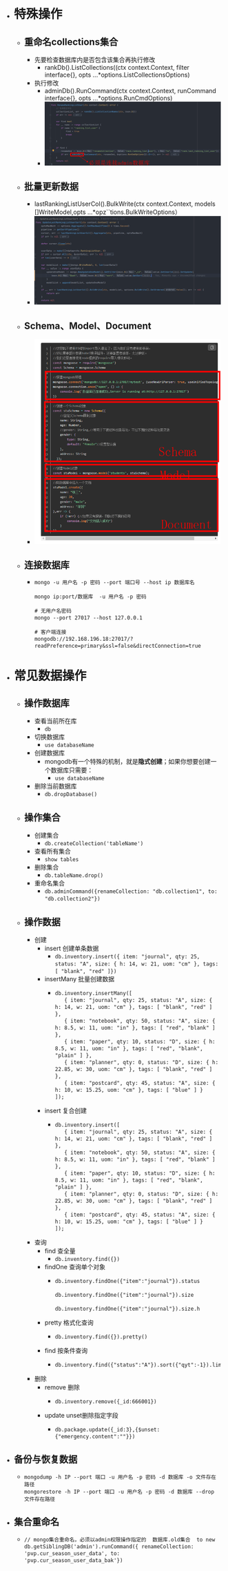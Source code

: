 - # 特殊操作
	- ## 重命名collections集合
		- 先要检查数据库内是否包含该集合再执行修改
			- rankDb().ListCollections((ctx context.Context, filter interface{}, opts ...*options.ListCollectionsOptions)
		- 执行修改
			- adminDb().RunCommand(ctx context.Context, runCommand interface{}, opts ...*options.RunCmdOptions)
			- ![image.png](../assets/image_1670891938392_0.png)
	- ## 批量更新数据
		- lastRankingListUserCol().BulkWrite(ctx context.Context, models []WriteModel,opts ...*opz``tions.BulkWriteOptions）
		- ![image.png](../assets/image_1670892136800_0.png)
	- ## Schema、Model、Document
		- ![image.png](../assets/image_1671146824018_0.png)
	- ## 连接数据库
		- ```
		  mongo -u 用户名 -p 密码 --port 端口号 --host ip 数据库名
		   
		  mongo ip:port/数据库  -u 用户名 -p 密码
		  
		  # 无用户名密码
		  mongo --port 27017 --host 127.0.0.1
		   
		  # 客户端连接 
		  mongodb://192.168.196.18:27017/?readPreference=primary&ssl=false&directConnection=true
		  ```
- # 常见数据操作
	- ## 操作数据库
		- 查看当前所在库
			- `db`
		- 切换数据库
			- `use databaseName`
		- 创建数据库
			- mongodb有一个特殊的机制，就是**隐式创建**；如果你想要创建一个数据库只需要：
				- `use databaseName`
		- 删除当前数据库
			- `db.dropDatabase()`
	- ## 操作集合
		- 创建集合
			- `db.createCollection('tableName')`
		- 查看所有集合
			- `show tables`
		- 删除集合
			- `db.tableName.drop()`
		- 重命名集合
			- `db.adminCommand({renameCollection: "db.collection1", to: "db.collection2"})`
	- ## 操作数据
		- 创建
			- insert 创建单条数据
				- `db.inventory.insert({ item: "journal", qty: 25, status: "A", size: { h: 14, w: 21, uom: "cm" }, tags: [ "blank", "red" ]})`
			- insertMany 批量创建数据
				- ```
				  db.inventory.insertMany([
				     { item: "journal", qty: 25, status: "A", size: { h: 14, w: 21, uom: "cm" }, tags: [ "blank", "red" ] },
				     { item: "notebook", qty: 50, status: "A", size: { h: 8.5, w: 11, uom: "in" }, tags: [ "red", "blank" ] },
				     { item: "paper", qty: 10, status: "D", size: { h: 8.5, w: 11, uom: "in" }, tags: [ "red", "blank", "plain" ] },
				     { item: "planner", qty: 0, status: "D", size: { h: 22.85, w: 30, uom: "cm" }, tags: [ "blank", "red" ] },
				     { item: "postcard", qty: 45, status: "A", size: { h: 10, w: 15.25, uom: "cm" }, tags: [ "blue" ] }
				  ]);
				  ```
			- insert 复合创建
				- ```
				  db.inventory.insert([
				     { item: "journal", qty: 25, status: "A", size: { h: 14, w: 21, uom: "cm" }, tags: [ "blank", "red" ] },
				     { item: "notebook", qty: 50, status: "A", size: { h: 8.5, w: 11, uom: "in" }, tags: [ "red", "blank" ] },
				     { item: "paper", qty: 10, status: "D", size: { h: 8.5, w: 11, uom: "in" }, tags: [ "red", "blank", "plain" ] },
				     { item: "planner", qty: 0, status: "D", size: { h: 22.85, w: 30, uom: "cm" }, tags: [ "blank", "red" ] },
				     { item: "postcard", qty: 45, status: "A", size: { h: 10, w: 15.25, uom: "cm" }, tags: [ "blue" ] }
				  ]);
				  ```
		- 查询
			- find 查全量
				- `db.inventory.find({})`
			- findOne 查询单个对象
				- ```
				  db.inventory.findOne({"item":"journal"}).status
				  
				  db.inventory.findOne({"item":"journal"}).size
				  
				  db.inventory.findOne({"item":"journal"}).size.h
				  ```
			- pretty 格式化查询
				- ```
				  db.inventory.find({}).pretty()
				  ```
			- find 按条件查询
				- ```
				  db.inventory.find({"status":"A"}).sort({"qyt":-1}).limit(2).pretty()
				  ```
		- 删除
			- remove 删除
				- ```
				  db.inventory.remove({_id:666001})
				  ```
			- update  unset删除指定字段
				- ```
				  db.package.update({_id:3},{$unset:{"emergency.content":""}})
				  ```
- ## 备份与恢复数据
	- ```
	  mongodump -h IP --port 端口 -u 用户名 -p 密码 -d 数据库 -o 文件存在路径 
	  mongorestore -h IP --port 端口 -u 用户名 -p 密码 -d 数据库 --drop 文件存在路径
	  ```
- ## 集合重命名
	- ```
	  // mongo集合重命名，必须以admin权限操作指定的  数据库.old集合  to new
	  db.getSiblingDB('admin').runCommand({ renameCollection: 'pvp.cur_season_user_data', to: 'pvp.cur_season_user_data_bak'})
	  ```